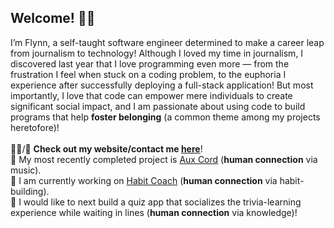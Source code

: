 <h2>Welcome! 👋🏽</h2>

I’m Flynn, a self-taught software engineer determined to make a career leap from journalism to technology! Although I loved my time in journalism, I discovered last year that I love programming even more — from the frustration I feel when stuck on a coding problem, to the euphoria I experience after successfully deploying a full-stack application! But most importantly, I love that code can empower mere individuals to create significant social impact, and I am passionate about using code to build programs that help <b>foster belonging</b> (a common theme among my projects heretofore)! <br>
<br>
👨‍💻/💬 <b>Check out my website/contact me <a href="https://ftrichardson.github.io/portfolio/">here</a></b>!<br>
🎸 My most recently completed project is [Aux Cord](https://aux-cord.onrender.com/) (<b>human connection</b> via music).<br>
🌱 I am currently working on [Habit Coach](https://habit-coach.netlify.app/) (<b>human connection</b> via habit-building).<br>
🔭 I would like to next build a quiz app that socializes the trivia-learning experience while waiting in lines (<b>human connection</b> via knowledge)!

